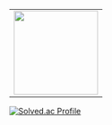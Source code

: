 <table>
	<td valign="top" width="100%">
		<img src="https://github-readme-stats.vercel.app/api?username=jehpark&show_icons=true&count_private=true&hide_border=true" style="height: 150px"/>
	</td>
</table>


[![Solved.ac Profile](http://mazassumnida.wtf/api/v2/generate_badge?boj=wpgjs1230)](https://solved.ac/wpgjs1230)
